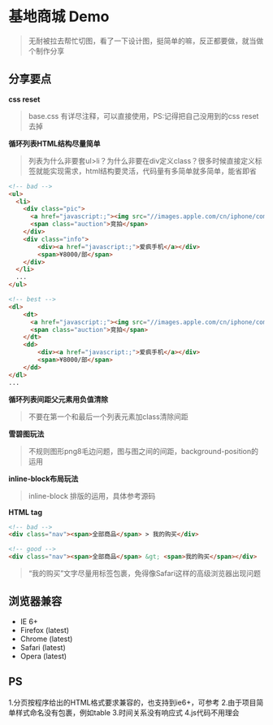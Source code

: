  基地商城 Demo
 ============

 > 无耐被拉去帮忙切图，看了一下设计图，挺简单的嘛，反正都要做，就当做个制作分享

 分享要点
 ---------------

 **css reset**

 > base.css 有详尽注释，可以直接使用，PS:记得把自己没用到的css reset去掉

 **循环列表HTML结构尽量简单**

 > 列表为什么非要套ul>li？为什么非要在div定义class？很多时候直接定义标签就能实现需求，html结构要灵活，代码量有多简单就多简单，能省即省

 ```html
 <!-- bad -->
 <ul>
   <li>
     <div class="pic">
       <a href="javascript:;"><img src="//images.apple.com/cn/iphone/compare/images/tech_specs_iphone7_large.jpg" alt=""></a>
       <span class="auction">竞拍</span>
     </div>
     <div class="info">
         <div><a href="javascript:;">爱疯手机</a></div>
         <span>¥8000/部</span>
     </div>
   </li>
   ...
 </ul>
 ```

 ```html
 <!-- best -->
 <dl>
     <dt>
       <a href="javascript:;"><img src="//images.apple.com/cn/iphone/compare/images/tech_specs_iphone7_large.jpg" alt=""></a>
       <span class="auction">竞拍</span>
     </dt>
     <dd>
         <div><a href="javascript:;">爱疯手机</a></div>
         <span>¥8000/部</span>
     </dd>
 </dl>
 ...
 ```

 **循环列表间距父元素用负值清除**

 > 不要在第一个和最后一个列表元素加class清除间距

 **雪碧图玩法**

 > 不规则图形png8毛边问题，图与图之间的间距，background-position的运用

 **inline-block布局玩法**

 > inline-block 排版的运用，具体参考源码

 **HTML tag**

 ```html
 <!-- bad -->
 <div class="nav"><span>全部商品</span> > 我的购买</div>
 ```

 ```html
 <!-- good -->
 <div class="nav"><span>全部商品</span> &gt; <span>我的购买</span></div>
 ```

 > “我的购买”文字尽量用标签包裹，免得像Safari这样的高级浏览器出现问题

 浏览器兼容
---------------
- IE 6+
- Firefox (latest)
- Chrome (latest)
- Safari (latest)
- Opera (latest)

PS
---------------

1.分页按程序给出的HTML格式要求兼容的，也支持到ie6+，可参考
2.由于项目简单样式命名没有包裹，例如table
3.时间关系没有响应式
4.js代码不用理会
